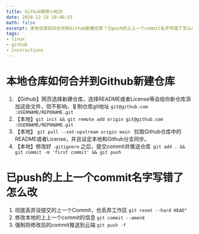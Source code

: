 ```yaml
---
title: Github使用小知识
date: 2024-12-18 18:46:53
math: false
excerpt: 本地仓库如何合并到Github新建仓库？已push的上上一个commit名字写错了怎么改？看我吧～
tags:
- linux
- github
- instructions
---
```


# 本地仓库如何合并到Github新建仓库
1.  【Github】网页选择新建仓库，选择README或者License等会给你新仓库添加这些文件，但不影响。复制仓库git地址 `git@github.com :USERNAME/REPONAME.git`
2. 【本地】`git init && git remote add origin git@github.com :USERNAME/REPONAME.git`
3. 【本地】 `git pull --set-upstream origin main ` 拉取Github仓库中的README或者License，并且设定本地和Github分支同步。
4. 【本地】修改好 `.gitignore` 之后，提交commit并推送仓库` git add . && git commit -m 'first commit' && git push`

# 已push的上上一个commit名字写错了怎么改
1. 彻底丢弃没提交的上一个Commit，也丢弃工作区 `git reset --hard HEAD^`
2. 修改本地的上上一个commit的信息 `git commit --amend`
3. 强制将修改后的commit推送到云端 `git push -f`